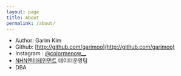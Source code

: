 ```yaml
---
layout: page
title: About
permalink: /about/
---
```


<!--<img src="{{ site.baseurl }}/assets/profile-placeholder.gif" title="Profile Picture" class="profile">-->

* Author: Garim Kim
* Github: [http://github.com/garimoo](http://github.com/garimoo)
* Instagram : [@colormenow__](https://www.instagram.com/colormenow__/?hl=ko)
* [NHN엔터테인먼트](https://www.nhnent.com/ko/index.nhn) 데이터운영팀
* DBA
